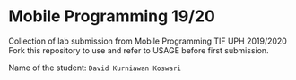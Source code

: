 # Mobile Programming 19/20
Collection of lab submission from Mobile Programming TIF UPH 2019/2020
Fork this repository to use and refer to USAGE before first submission.

Name of the student: `David Kurniawan Koswari`
